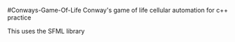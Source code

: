 #Conways-Game-Of-Life
Conway's game of life cellular automation for c++ practice

This uses the SFML library